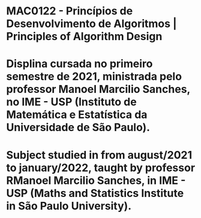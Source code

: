 # MAC0122 - Princípios de Desenvolvimento de Algoritmos | Principles of Algorithm Design

# Displina cursada no primeiro semestre de 2021, ministrada pelo professor Manoel Marcilio Sanches, no IME - USP (Instituto de Matemática e Estatística da Universidade de São Paulo).
# Subject studied in from august/2021 to january/2022, taught by professor RManoel Marcilio Sanches, in IME - USP (Maths and Statistics Institute in São Paulo University).
